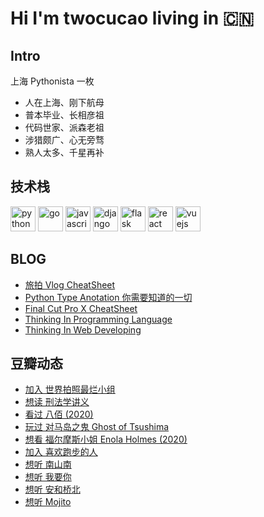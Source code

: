 # Hi I'm twocucao living in 🇨🇳

## Intro

上海 Pythonista 一枚

- 人在上海、刚下航母
- 普本毕业、长相彦祖
- 代码世家、派森老祖
- 涉猎颇广、心无旁骛
- 熟人太多、千星再补

## 技术栈

<p align="left">
<img src="https://devicons.github.io/devicon/devicon.git/icons/python/python-original.svg" alt="python" width="40" height="40"/>
<img src="https://devicons.github.io/devicon/devicon.git/icons/go/go-original.svg" alt="go" width="40" height="40"/>
<img src="https://devicons.github.io/devicon/devicon.git/icons/javascript/javascript-original.svg" alt="javascript" width="40" height="40"/>
<img src="https://devicons.github.io/devicon/devicon.git/icons/django/django-original.svg" alt="django" width="40" height="40"/>
<img src="https://www.vectorlogo.zone/logos/pocoo_flask/pocoo_flask-icon.svg" alt="flask" width="40" height="40"/>
<img src="https://devicons.github.io/devicon/devicon.git/icons/react/react-original-wordmark.svg" alt="react" width="40" height="40"/>
<img src="https://devicons.github.io/devicon/devicon.git/icons/vuejs/vuejs-original-wordmark.svg" alt="vuejs" width="40" height="40"/>
</p>

## BLOG

<!-- BLOG-POST-LIST:START -->
- [旅拍 Vlog CheatSheet](http://twocucao.xyz/2018/12/23/VlogCheatSheet/)
- [Python Type Anotation 你需要知道的一切](http://twocucao.xyz/2018/12/10/PythonTypeAnotation/)
- [Final Cut Pro X CheatSheet](http://twocucao.xyz/2018/11/25/FinalCutProX/)
- [Thinking In Programming Language](http://twocucao.xyz/2018/09/17/ThinkingInProgrammingLanguage/)
- [Thinking In Web Developing](http://twocucao.xyz/2018/09/04/%E7%B3%BB%E7%BB%9F%E8%AE%BE%E8%AE%A1%E5%85%A5%E9%97%A8%E7%AC%94%E8%AE%B0/)
<!-- BLOG-POST-LIST:END -->

## 豆瓣动态

<!-- DOUBAN-ACTIVITIES:START -->
- [加入 世界拍照最烂小组](https://www.douban.com/doubanapp/dispatch?uri=/status/3082558733/)
- [想读 刑法学讲义](https://www.douban.com/doubanapp/dispatch?uri=/status/3081360140/)
- [看过 八佰‎ (2020)](https://www.douban.com/doubanapp/dispatch?uri=/status/3080604986/)
- [玩过 对马岛之鬼 Ghost of Tsushima](https://www.douban.com/doubanapp/dispatch?uri=/status/3080374354/)
- [想看 福尔摩斯小姐 Enola Holmes‎ (2020)](https://www.douban.com/doubanapp/dispatch?uri=/status/3073563987/)
- [加入 喜欢跑步的人](https://www.douban.com/doubanapp/dispatch?uri=/status/3044974416/)
- [想听 南山南](https://www.douban.com/doubanapp/dispatch?uri=/status/3035309603/)
- [想听 我要你](https://www.douban.com/doubanapp/dispatch?uri=/status/3035309099/)
- [想听 安和桥北](https://www.douban.com/doubanapp/dispatch?uri=/status/3035308895/)
- [想听 Mojito](https://www.douban.com/doubanapp/dispatch?uri=/status/3035307800/)
<!-- DOUBAN-ACTIVITIES:END -->
